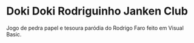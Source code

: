 # Doki Doki Rodriguinho Janken Club

Jogo de pedra papel e tesoura paródia do Rodrigo Faro feito em Visual Basic.
